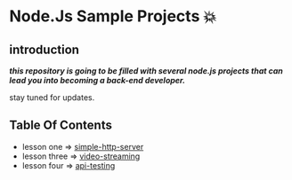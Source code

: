 # Node.Js Sample Projects :collision:

## introduction

***this repository is going to be filled with several node.js projects that can lead you into becoming a back-end developer.***

stay tuned for updates.

## Table Of Contents
   - lesson one => [simple-http-server](https://github.com/amiryeg1/nodejs-lessons/tree/master/L1-simple-http-server)
   - lesson three => [video-streaming](https://github.com/amiryeg1/nodejs-lessons/tree/master/L3-video-streaming)
   - lesson four => [api-testing](https://github.com/amiryeg1/nodejs-lessons/tree/master/L4-api-testing)
